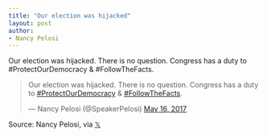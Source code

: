 ```yaml
---
title: "Our election was hijacked"
layout: post
author:
- Nancy Pelosi
---
```


Our election was hijacked. There is no question. Congress has a duty to #ProtectOurDemocracy & #FollowTheFacts.

<blockquote class="twitter-tweet"><p lang="en" dir="ltr">Our election was hijacked. There is no question. Congress has a duty to <a href="https://twitter.com/hashtag/ProtectOurDemocracy?src=hash&amp;ref_src=twsrc%5Etfw">#ProtectOurDemocracy</a> &amp; <a href="https://twitter.com/hashtag/FollowTheFacts?src=hash&amp;ref_src=twsrc%5Etfw">#FollowTheFacts</a>.</p>&mdash; Nancy Pelosi (@SpeakerPelosi) <a href="https://twitter.com/SpeakerPelosi/status/864522009048494080?ref_src=twsrc%5Etfw">May 16, 2017</a></blockquote> <script async src="https://platform.twitter.com/widgets.js" charset="utf-8"></script>

Source: Nancy Pelosi, via [𝕏](https://x.com)
